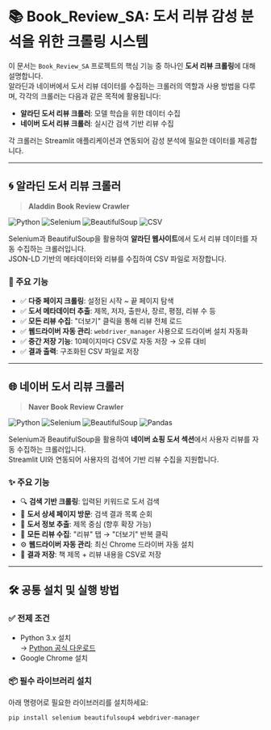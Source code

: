 # 📚 Book_Review_SA: 도서 리뷰 감성 분석을 위한 크롤링 시스템

이 문서는 `Book_Review_SA` 프로젝트의 핵심 기능 중 하나인 **도서 리뷰 크롤링**에 대해 설명합니다.  
알라딘과 네이버에서 도서 리뷰 데이터를 수집하는 크롤러의 역할과 사용 방법을 다루며, 각각의 크롤러는 다음과 같은 목적에 활용됩니다:

- **알라딘 도서 리뷰 크롤러**: 모델 학습을 위한 데이터 수집
- **네이버 도서 리뷰 크롤러**: 실시간 검색 기반 리뷰 수집   

각 크롤러는 Streamlit 애플리케이션과 연동되어 감성 분석에 필요한 데이터를 제공합니다.

---

## 🌀 알라딘 도서 리뷰 크롤러  
> **Aladdin Book Review Crawler**

![Python](https://img.shields.io/badge/Python-3.x-blue.svg)
![Selenium](https://img.shields.io/badge/Selenium-Web%20Automation-orange.svg)
![BeautifulSoup](https://img.shields.io/badge/BeautifulSoup-HTML%20Parsing-green.svg)
![CSV](https://img.shields.io/badge/Output-CSV-lightgrey.svg)

Selenium과 BeautifulSoup을 활용하여 **알라딘 웹사이트**에서 도서 리뷰 데이터를 자동 수집하는 크롤러입니다.  
JSON-LD 기반의 메타데이터와 리뷰를 수집하여 CSV 파일로 저장합니다.

### 🔧 주요 기능
- ✅ **다중 페이지 크롤링**: 설정된 시작 ~ 끝 페이지 탐색
- ✅ **도서 메타데이터 추출**: 제목, 저자, 출판사, 장르, 평점, 리뷰 수 등
- ✅ **모든 리뷰 수집**: "더보기" 클릭을 통해 리뷰 전체 로드
- ✅ **웹드라이버 자동 관리**: `webdriver_manager` 사용으로 드라이버 설치 자동화
- ✅ **중간 저장 기능**: 10페이지마다 CSV로 자동 저장 → 오류 대비
- ✅ **결과 출력**: 구조화된 CSV 파일로 저장

---

## 🌐 네이버 도서 리뷰 크롤러  
> **Naver Book Review Crawler**

![Python](https://img.shields.io/badge/Python-3.x-blue.svg)
![Selenium](https://img.shields.io/badge/Selenium-Web%20Automation-orange.svg)
![BeautifulSoup](https://img.shields.io/badge/BeautifulSoup-HTML%20Parsing-green.svg)
![Pandas](https://img.shields.io/badge/Data%20Analysis-Pandas-lightgrey.svg)

Selenium과 BeautifulSoup을 활용하여 **네이버 쇼핑 도서 섹션**에서 사용자 리뷰를 자동 수집하는 크롤러입니다.  
Streamlit UI와 연동되어 사용자의 검색어 기반 리뷰 수집을 지원합니다.

### ✨ 주요 기능
- 🔍 **검색 기반 크롤링**: 입력된 키워드로 도서 검색
- 📖 **도서 상세 페이지 방문**: 검색 결과 목록 순회
- 📝 **도서 정보 추출**: 제목 중심 (향후 확장 가능)
- 💬 **모든 리뷰 수집**: "리뷰" 탭 → "더보기" 반복 클릭
- ⚙️ **웹드라이버 자동 관리**: 최신 Chrome 드라이버 자동 설치
- 📁 **결과 저장**: 책 제목 + 리뷰 내용을 CSV로 저장

---

## 🛠️ 공통 설치 및 실행 방법

### ✅ 전제 조건
- Python 3.x 설치  
  → [Python 공식 다운로드](https://www.python.org/downloads/)
- Google Chrome 설치  

### 📦 필수 라이브러리 설치

아래 명령어로 필요한 라이브러리를 설치하세요:

```bash
pip install selenium beautifulsoup4 webdriver-manager
